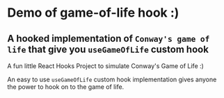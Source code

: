 # Demo of game-of-life hook :)

## A hooked implementation of `Conway's game of life` that give you `useGameOfLife` custom hook
A fun little React Hooks Project to simulate Conway's Game of Life :)

An easy to use `useGameOfLife` custom hook implementation gives anyone the power to hook on to the game of life.